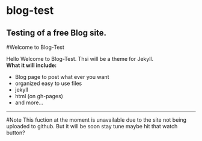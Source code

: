 # blog-test

Testing of a free Blog site.
---------
#Welcome to Blog-Test

Hello Welcome to Blog-Test. Thsi will be a theme for Jekyll.</br>
<strong><a>What it will include:</a></strong>
- Blog page to post what ever you want
- organized easy to use files
- jekyll
- html (on gh-pages)
- and more...

---------
#Note
This fuction at the moment is unavailable due to the site not being uploaded to github. But it will be soon stay tune maybe hit that watch button?


